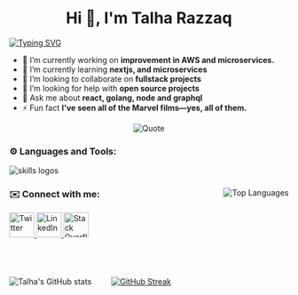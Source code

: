 <h1 align="center" font-size="36px">Hi 👋, I'm Talha Razzaq</h1>

[![Typing SVG](https://readme-typing-svg.demolab.com?font=Fira+Code&weight=700&size=30&pause=1000&center=true&vCenter=true&width=1000&height=70&lines=%3E+Passionate+software+engineer+from+Lahore%2C+Pakistan)](https://git.io/typing-svg)

- 🔭 I’m currently working on **improvement in AWS and microservices.**
- 🌱 I’m currently learning **nextjs, and microservices**
- 👯 I’m looking to collaborate on **fullstack projects**
- 🤝 I’m looking for help with **open source projects**
- 💬 Ask me about **react, golang, node and graphql**
- ⚡ Fun fact **I've seen all of the Marvel films—yes, all of them.**

<div align="center">
  <img src="https://github-readme-quotes-bay.vercel.app/quote?theme=dark&animation=grow_out_in" alt="Quote">
</div>

<h3 align="left">⚙️ Languages and Tools:</h3>
<p align="left">
<img src="https://skillicons.dev/icons?i=html,css,golang,bun,js,ts,tailwind,react,nextjs,nodejs,git,github,cpp,c,aws,graphql,postgres,postman,vscode,figma,npm,notion" alt="skills logos" />
</p>


<div align="left">
  <img align="right" valign="top" src="https://github-readme-stats.vercel.app/api/top-langs/?username=iamtalharazzaq&layout=compact" alt="Top Languages"/>
  <h3> ✉️ Connect with me: </h3>
  <a href="https://twitter.com/iamtalharazzaq/" target="_blank">
    <img src="https://cdn.jsdelivr.net/gh/devicons/devicon/icons/twitter/twitter-original.svg" width="45" height="45" alt="Twitter"/>
  </a>
  <a href="https://linkedin.com/in/talha-abdulrazzaq/" target="_blank">
    <img src="https://cdn.jsdelivr.net/gh/devicons/devicon/icons/linkedin/linkedin-original.svg" width="45" height="45" alt="LinkedIn"/>
  </a>
  <a href="https://stackoverflow.com/users/26370664/talha-razzaq" target="_blank">
    <img src="https://cdn.jsdelivr.net/gh/devicons/devicon/icons/stackoverflow/stackoverflow-original.svg" width="45" height="45" alt="Stack Overflow"/>
  </a>
</div>
<br>
<br>

<br>

<br>

<div align="">
  <img src="https://github-readme-stats.vercel.app/api?username=iamtalharazzaq&show_icons=true&theme=codeSTACKr" alt="Talha's GitHub stats">&nbsp;&nbsp;&nbsp;&nbsp;&nbsp;&nbsp;&nbsp;&nbsp;
  <a href="https://git.io/streak-stats">
    <img src="https://streak-stats.demolab.com/?user=iamtalharazzaq&theme=dark" alt="GitHub Streak">
  </a>
</div>






